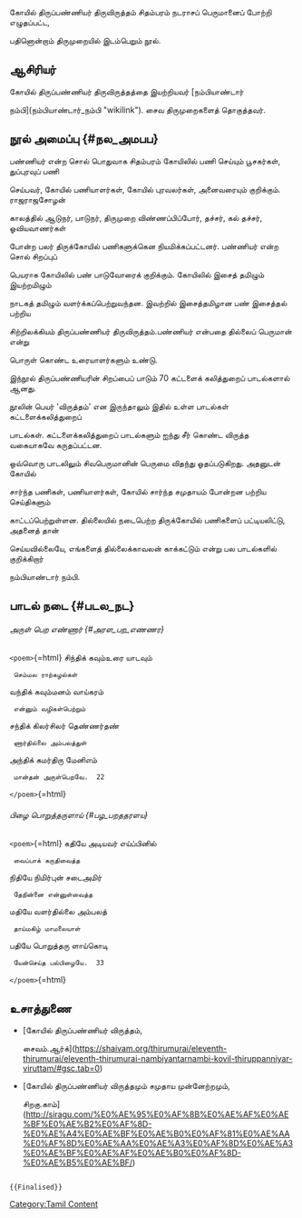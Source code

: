 கோயில் திருப்பண்ணியர் திருவிருத்தம் சிதம்பரம் நடராசப் பெருமானைப் போற்றி எழுதப்பட்ட,
பதினொன்றாம் திருமுறையில் இடம்பெறும் நூல்.

## ஆசிரியர்

கோயில் திருப்பண்ணியர் திருவிருத்தத்தை இயற்றியவர் [நம்பியாண்டார்
நம்பி](நம்பியாண்டார்_நம்பி "wikilink"). சைவ திருமுறைகளைத் தொகுத்தவர்.

## நூல் அமைப்பு {#நல_அமபப}

பண்ணியர் என்ற சொல் பொதுவாக சிதம்பரம் கோயிலில் பணி செய்யும் பூசகர்கள், துப்புரவுப் பணி
செய்பவர், கோயில் பணியாளர்கள், கோயில் புரவலர்கள், அனைவரையும் குறிக்கும். ராஜராஜசோழன்
காலத்தில் ஆடுநர், பாடுநர், திருமுறை விண்ணப்பிப்போர், தச்சர், கல் தச்சர், ஓவியவாணர்கள்
போன்ற பலர் திருக்கோயில் பணிகளுக்கென நியமிக்கப்பட்டனர். பண்ணியர் என்ற சொல் சிறப்புப்
பெயராக கோயிலில் பண் பாடுவோரைக் குறிக்கும். கோயிலில் இசைத் தமிழும் இயற்றமிழும்
நாடகத் தமிழும் வளர்க்கப்பெற்றுவந்தன. இவற்றில் இசைத்தமிழான பண் இசைத்தல் பற்றிய
சிற்றிலக்கியம் திருப்பண்ணியர் திருவிருத்தம்.பண்ணியர் என்பதை தில்லைப் பெருமான் என்று
பொருள் கொண்ட உரையாளர்களும் உண்டு.

இந்நூல் திருப்பண்ணியரின் சிறப்பைப் பாடும் 70 கட்டளைக் கலித்துறைப் பாடல்களால் ஆனது.

நூலின் பெயர் \'விருத்தம்\' என இருந்தாலும் இதில் உள்ள பாடல்கள் கட்டளைக்கலித்துறைப்
பாடல்கள். கட்டளைக்கலித்துறைப் பாடல்களும் ஐந்து சீர் கொண்ட விருத்த வகையாகவே கருதப்பட்டன.

ஒவ்வொரு பாடலிலும் சிவபெருமானின் பெருமை விதந்து ஓதப்படுகிறது. அதனுடன் கோயில்
சார்ந்த பணிகள், பணியாளர்கள், கோயில் சார்ந்த சமுதாயம் போன்றன பற்றிய செய்திகளும்
காட்டப்பெற்றுள்ளன. தில்லையில் நடைபெற்ற திருக்கோயில் பணிகளைப் பட்டியலிட்டு, அதனைத் தான்
செய்யவில்லையே, எங்களைத் தில்லைக்காவலன் காக்கட்டும் என்று பல பாடல்களில் குறிக்கிறார்
நம்பியாண்டார் நம்பி.

## பாடல் நடை {#படல_நட}

###### அருள் பெற எண்ணார் {#அரள_பற_எணணர}

`<poem>`{=html} சிந்திக் கவும்உரை யாடவும்

` செம்மல ராற்கழல்கள்`

வந்திக் கவும்மனம் வாய்கரம்

` என்னும் வழிகள்பெற்றும்`

சந்திக் கிலர்சிலர் தெண்ணர்தண்

` ணார்தில்லை அம்பலத்துள்`

அந்திக் கமர்திரு மேனிஎம்

` மான்தன் அருள்பெறவே.  22 `

`</poem>`{=html}

###### பிழை பொறுத்தருளாய் {#பழ_பறததரளய}

`<poem>`{=html} கதியே அடியவர் எய்ப்பினில்

` வைப்பாக் கருதிவைத்த`

நிதியே நிமிர்புன் சடைஅமிர்

` தேநின்னை என்னுள்வைத்த`

மதியே வளர்தில்லை அம்பலத்

` தாய்மகிழ் மாமலையாள்`

பதியே பொறுத்தரு ளாய்கொடி

` யேன்செய்த பல்பிழையே.  33 `

`</poem>`{=html}

## உசாத்துணை

-   [கோயில் திருப்பண்ணியர் விருத்தம்,
    சைவம்.ஆர்க்](https://shaivam.org/thirumurai/eleventh-thirumurai/eleventh-thirumurai-nambiyantarnambi-kovil-thiruppanniyar-viruttam/#gsc.tab=0)
-   [கோயில் திருப்பண்ணியர் விருத்தமும் சமுதாய முன்னேற்றமும்,
    சிறகு.காம்](http://siragu.com/%E0%AE%95%E0%AF%8B%E0%AE%AF%E0%AE%BF%E0%AE%B2%E0%AF%8D-%E0%AE%A4%E0%AE%BF%E0%AE%B0%E0%AF%81%E0%AE%AA%E0%AF%8D%E0%AE%AA%E0%AE%A3%E0%AF%8D%E0%AE%A3%E0%AE%BF%E0%AE%AF%E0%AE%B0%E0%AF%8D-%E0%AE%B5%E0%AE%BF/)

```{=mediawiki}
{{Finalised}}
```
[Category:Tamil Content](Category:Tamil_Content "wikilink")
